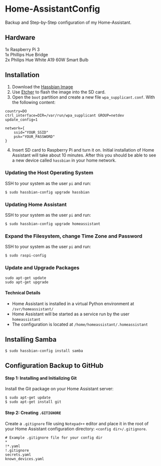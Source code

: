 # Home-AssistantConfig
Backup and Step-by-Step configuration of my Home-Assistant.

## Hardware
1x Raspberry Pi 3<br/>
1x Phillips Hue Bridge<br/>
2x Philips Hue White A19 60W Smart Bulb

## Installation
1. Download the [Hassbian Image]<br/>
2. Use [Etcher] to flash the image into the SD card.<br/>
3. Open the `boot` partition and create a new file `wpa_supplicant.conf`. With the following content:<br/>
```
country=DO
ctrl_interface=DIR=/var/run/wpa_supplicant GROUP=netdev
update_config=1

network={
    ssid="YOUR_SSID"
    psk="YOUR_PASSWORD"
}
```
4. Insert SD card to Raspberry Pi and turn it on. Initial installation of Home Assistant will take about 10 minutes. After this you should be able to see a new device called `hassbian` in your home network.

[Hassbian Image]: https://github.com/home-assistant/pi-gen/releases/tag/untagged-8e6074a6a6dbf5ed52ca
[Etcher]: https://etcher.io/

### Updating the Host Operating System
SSH to your system as the user `pi` and run:
```
$ sudo hassbian-config upgrade hassbian
```
### Updating Home Assistant
SSH to your system as the user `pi` and run:
```
$ sudo hassbian-config upgrade homeassistant
```
### Expand the Filesystem, change Time Zone and Password
SSH to your system as the user `pi` and run:
```
$ sudo raspi-config
```
### Update and Upgrade Packages
```
sudo apt-get update
sudo apt-get upgrade
```
#### Technical Details
* Home Assistant is installed in a virtual Python environment at `/svr/homeassistant/`
* Home Assistant will be started as a service run by the user `homeassistant`
* The configuration is located at `/home/homeassistant/.homeassistant`

## Installing Samba
`$ sudo hassbian-config install samba`

## Configuration Backup to GitHub
#### Step 1: Installing and Initializing Git
Install the Git package on your Home Assistant server:
```
$ sudo apt-get update
$ sudo apt-get install git
```
#### Step 2: Creating `.GITIGNORE`
Create a `.gitignore` file using `Notepad++` editor and place it in the root of your Home Assistant configuration directory: `<config dir>/.gitignore`.
```
# Example .gitignore file for your config dir
*
!*.yaml
!.gitignore
secrets.yaml
known_devices.yaml
```
